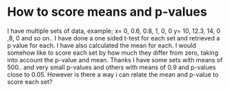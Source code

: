 
# How to score means and p-values

I have multiple sets of data, example;
x= 0, 0.6, 0.8, 1, 0, 0
y= 10, 12.3, 14, 0 ,8, 0
and so on..
I have done a one sided t-test for each set and retrieved a p value for each.
I have also calculated the mean for each.
I would somehow like to score each set by how much they differ from zero, taking into account the p-value and mean.
Thanks
I have some sets with means of 500.. and very small p-values and others with means of 0.9 and p-values close to 0.05.
However is there a way i can relate the mean and p-value to score each set?

        